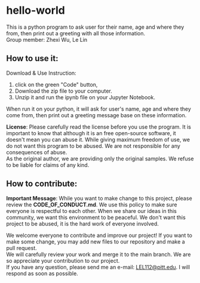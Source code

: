 # hello-world
This is a python program to ask user for their name, age and where they from, then print out a greeting with all those information.  
Group member: Zhexi Wu, Le Lin


## How to use it:
Download & Use Instruction:
1. click on the green "Code" button, 
2. Download the zip file to your computer. 
3. Unzip it and run the ipynb file on your Jupyter Notebook.

When run it on your python, it will ask for user's name, age and where they come from, then print out a greeting message base on these information.  

__License__: Please carefully read the license before you use the program. It is important to know that although it is an free open-source software, it doesn't mean you can abuse it. While giving maximum freedom of use, we do not want this program to be abused. We are not responsible for any consequences of abuse.  
As the original author, we are providing only the original samples. We refuse to be liable for claims of any kind.
  
  
## How to contribute:  
__Important Message__: While you want to make change to this project, please review the __CODE_OF_CONDUCT.md__. We use this policy to make sure everyone is respectful to each other. When we share our ideas in this community, we want this environment to be peaceful. We don't want this project to be abused, it is the hard work of everyone involved.  

We welcome everyone to contribute and improve our project! If you want to make some change, you may add new files to our repository and make a pull request.  
We will carefully review your work and merge it to the main branch. We are so appreciate your contribution to our project.  
If you have any question, please send me an e-mail: LEL112@pitt.edu. I will respond as soon as possible.

